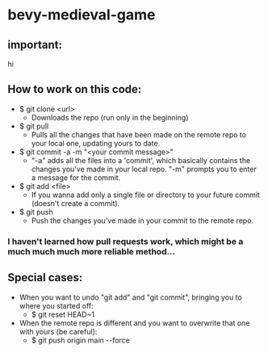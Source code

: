 # bevy-medieval-game
## important:
hi
## How to work on this code:
- $ git clone \<url\>
  - Downloads the repo (run only in the beginning)
- $ git pull
  - Pulls all the changes that have been made on the remote repo to your local one, updating yours to date. 
- $ git commit -a -m "\<your commit message\>"
  - "-a" adds all the files into a 'commit', which basically contains the changes you've made in your local repo. "-m" prompts you to enter a message for the commit. 
- $ git add \<file\>
  - If you wanna add only a single file or directory to your future commit (doesn't create a commit). 
- $ git push
  - Push the changes you've made in your commit to the remote repo.
### I haven't learned how pull requests work, which might be a much much much more reliable method...
## Special cases:
- When you want to undo "git add" and "git commit", bringing you to where you started off:
  - $ git reset HEAD~1
- When the remote repo is different and you want to overwrite that one with yours (be careful):
  - $ git push origin main --force
